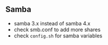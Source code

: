 ## Samba

- samba 3.x instead of samba 4.x
- check smb.conf to add more shares
- check `config.sh` for samba variables